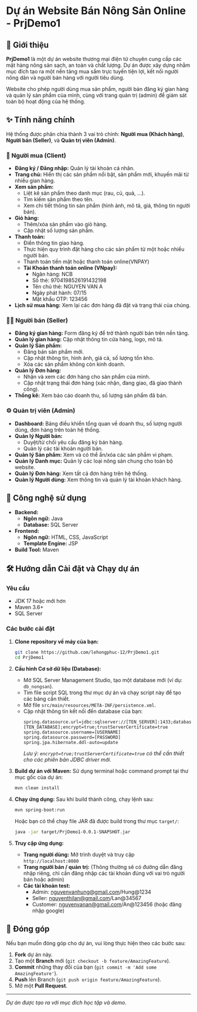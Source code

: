 # Dự án Website Bán Nông Sản Online - PrjDemo1

## 📝 Giới thiệu

**PrjDemo1** là một dự án website thương mại điện tử chuyên cung cấp các mặt hàng nông sản sạch, an toàn và chất lượng. Dự án được xây dựng nhằm mục đích tạo ra một nền tảng mua sắm trực tuyến tiện lợi, kết nối người nông dân và người bán hàng với người tiêu dùng.

Website cho phép người dùng mua sản phẩm, người bán đăng ký gian hàng và quản lý sản phẩm của mình, cùng với trang quản trị (admin) để giám sát toàn bộ hoạt động của hệ thống.

## ✨ Tính năng chính

Hệ thống được phân chia thành 3 vai trò chính: **Người mua (Khách hàng)**, **Người bán (Seller)**, và **Quản trị viên (Admin)**.

### 👤 Người mua (Client)
- **Đăng ký / Đăng nhập:** Quản lý tài khoản cá nhân.
- **Trang chủ:** Hiển thị các sản phẩm nổi bật, sản phẩm mới, khuyến mãi từ nhiều gian hàng.
- **Xem sản phẩm:**
    - Liệt kê sản phẩm theo danh mục (rau, củ, quả, ...).
    - Tìm kiếm sản phẩm theo tên.
    - Xem chi tiết thông tin sản phẩm (hình ảnh, mô tả, giá, thông tin người bán).
- **Giỏ hàng:**
    - Thêm/xóa sản phẩm vào giỏ hàng.
    - Cập nhật số lượng sản phẩm.
- **Thanh toán:**
    - Điền thông tin giao hàng.
    - Thực hiện quy trình đặt hàng cho các sản phẩm từ một hoặc nhiều người bán.
    - Thanh toán tiền mặt hoặc thanh toán online(VNPAY)
    - **Tài Khoản thanh toán online (VNpay):**
        + Ngân hàng:	NCB
        + Số thẻ:	9704198526191432198
        + Tên chủ thẻ:	NGUYEN VAN A
        + Ngày phát hành:	07/15
        + Mật khẩu OTP:	123456
- **Lịch sử mua hàng:** Xem lại các đơn hàng đã đặt và trạng thái của chúng.

### 🧑‍🌾 Người bán (Seller)
- **Đăng ký gian hàng:** Form đăng ký để trở thành người bán trên nền tảng.
- **Quản lý gian hàng:** Cập nhật thông tin cửa hàng, logo, mô tả.
- **Quản lý Sản phẩm:**
    - Đăng bán sản phẩm mới.
    - Cập nhật thông tin, hình ảnh, giá cả, số lượng tồn kho.
    - Xóa các sản phẩm không còn kinh doanh.
- **Quản lý Đơn hàng:**
    - Nhận và xem các đơn hàng cho sản phẩm của mình.
    - Cập nhật trạng thái đơn hàng (xác nhận, đang giao, đã giao thành công).
- **Thống kê:** Xem báo cáo doanh thu, số lượng sản phẩm đã bán.

### ⚙️ Quản trị viên (Admin)
- **Dashboard:** Bảng điều khiển tổng quan về doanh thu, số lượng người dùng, đơn hàng trên toàn hệ thống.
- **Quản lý Người bán:**
    - Duyệt/từ chối yêu cầu đăng ký bán hàng.
    - Quản lý các tài khoản người bán.
- **Quản lý Sản phẩm:** Xem và có thể ẩn/xóa các sản phẩm vi phạm.
- **Quản lý Danh mục:** Quản lý các loại nông sản chung cho toàn bộ website.
- **Quản lý Đơn hàng:** Xem tất cả đơn hàng trên hệ thống.
- **Quản lý Người dùng:** Xem thông tin và quản lý tài khoản khách hàng.

## 🚀 Công nghệ sử dụng

- **Backend:**
  - **Ngôn ngữ:** Java
  - **Database:** SQL Server
- **Frontend:**
  - **Ngôn ngữ:** HTML, CSS, JavaScript
  - **Template Engine:** JSP
- **Build Tool:** Maven

## 🛠️ Hướng dẫn Cài đặt và Chạy dự án

### Yêu cầu
- JDK 17 hoặc mới hơn
- Maven 3.6+
- SQL Server

### Các bước cài đặt

1.  **Clone repository về máy của bạn:**
    ```bash
    git clone https://github.com/lehongphuc-12/PrjDemo1.git
    cd PrjDemo1
    ```

2.  **Cấu hình Cơ sở dữ liệu (Database):**
    - Mở SQL Server Management Studio, tạo một database mới (ví dụ: `db_nongsan`).
    - Tìm file script SQL trong thư mục dự án và chạy script này để tạo các bảng cần thiết.
    - Mở file `src/main/resources/META-INF/persistence.xml`.
    - Cập nhật thông tin kết nối đến database của bạn:
      ```properties
      spring.datasource.url=jdbc:sqlserver://[TEN_SERVER]:1433;databaseName=[TEN_DATABASE];encrypt=true;trustServerCertificate=true
      spring.datasource.username=[USERNAME]
      spring.datasource.password=[PASSWORD]
      spring.jpa.hibernate.ddl-auto=update
      ```
      *Lưu ý: `encrypt=true;trustServerCertificate=true` có thể cần thiết cho các phiên bản JDBC driver mới.*

3.  **Build dự án với Maven:**
    Sử dụng terminal hoặc command prompt tại thư mục gốc của dự án:
    ```bash
    mvn clean install
    ```

4.  **Chạy ứng dụng:**
    Sau khi build thành công, chạy lệnh sau:
    ```bash
    mvn spring-boot:run
    ```
    Hoặc bạn có thể chạy file JAR đã được build trong thư mục `target/`:
    ```bash
    java -jar target/PrjDemo1-0.0.1-SNAPSHOT.jar
    ```

5.  **Truy cập ứng dụng:**
    - **Trang người dùng:** Mở trình duyệt và truy cập `http://localhost:8080`
    - **Trang người bán / quản trị:** (Thông thường sẽ có đường dẫn đăng nhập riêng, chỉ cần đăng nhập các tài khoản đúng với vai trò người bán hoặc admin)
    - **Các tài khoản test:**
        + Admin: nguyenvanhung@gmail.com/Hung@1234
        + Seller: nguyenthilan@gmail.com/Lan@34567
        + Customer: nguyenvanan@gmail.com/An@123456 (hoặc đăng nhập google)


## 🤝 Đóng góp

Nếu bạn muốn đóng góp cho dự án, vui lòng thực hiện theo các bước sau:
1.  **Fork** dự án này.
2.  Tạo một **Branch** mới (`git checkout -b feature/AmazingFeature`).
3.  **Commit** những thay đổi của bạn (`git commit -m 'Add some AmazingFeature'`).
4.  **Push** lên Branch (`git push origin feature/AmazingFeature`).
5.  Mở một **Pull Request**.


---
*Dự án được tạo ra với mục đích học tập và demo.*
